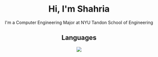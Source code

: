 <!--
**abeeds/abeeds** is a ✨ _special_ ✨ repository because its `README.md` (this file) appears on your GitHub profile.

Here are some ideas to get you started:

- 🔭 I’m currently working on ...
- 🌱 I’m currently learning ...
- 👯 I’m looking to collaborate on ...
- 🤔 I’m looking for help with ...
- 💬 Ask me about ...
- 📫 How to reach me: ...
- 😄 Pronouns: ...
- ⚡ Fun fact: ...
-->
<h1 align="center">Hi, I'm Shahria</h1>
<p align="center"> I'm a Computer Engineering Major at NYU Tandon School of Engineering </p>

### <h2 align="center">Languages</h2>
<p align="center">
  <a href="https://skillicons.dev">
    <img src="https://skillicons.dev/icons?i=py,c,cpp,js,php,html,css" />
  </a>
</p>

